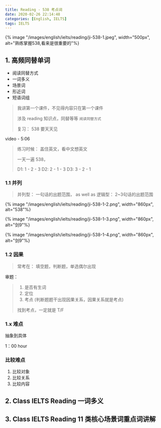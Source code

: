 ```yaml
---
title: Reading - 538 考点词
date: 2020-02-26 22:14:48
categories: [English, IELTS]
tags: IELTS
---
```


{% image "/images/english/ielts/reading/ji-538-1.jpeg", width="500px", alt="熟练掌握538,看来是很重要的"%}

<!-- more -->

## 1. 高频同替单词

- 阅读同替方式
- 一词多义
- 场景词
- 形近词
- 短语词组

> 我讲第一个课件，不见得内容只在第一个课件
> 
> 涉及 reading 知识点，同替等等 `阅读同替方式`
> 
> 复习： 538 要天天见

video - 5:06

> 练习时候：  盖住英文，看中文想英文
> 
> 一天一遍 538， 
> 
> D1: 1 - 2 - 3
> D2: 2 - 1 - 3
> D3: 3 - 2 - 1

### 1.1 并列

> 并列型： 一句话的出题范围， as well as
> 逻辑型： 2~3句话的出题范围

{% image "/images/english/ielts/reading/ji-538-1-2.png", width="860px", alt="538"%}

{% image "/images/english/ielts/reading/ji-538-1-3.png", width="860px", alt="剑9"%}

{% image "/images/english/ielts/reading/ji-538-1-4.png", width="860px", alt="剑9"%}

### 1.2 因果

> 常考在： 填空题，判断题，单选偶尔出现


审题：

> 1. 是否有生词
> 2. 定位
> 3. 考点 (判断题题干出现因果关系，因果关系就是考点)
> 
> 找到考点，一定就是 T/F

### 1.x  难点

抽象到具体

1：00 hour

### 比较难点

1. 比较对象
2. 比较关系
3. 比较内容

## 2. Class IELTS Reading 一词多义


## 3. Class IELTS Reading 11 类核心场景词重点词讲解

